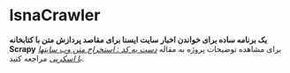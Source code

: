 # IsnaCrawler
**یک برنامه ساده برای خواندن  اخبار سایت ایسنا  برای مقاصد پردازش متن با کتابخانه Scrapy**
برای مشاهده توضیحات پروژه به مقاله *[دست به کد : استخراج متن وب سایتها با اسکرپی](http://www.bigdata.ir/1395/03/%D9%BE%D8%B1%D8%AF%D8%A7%D8%B2%D8%B4-%D9%85%D8%AA%D9%88%D9%86-%D8%A7%D8%B3%D8%AA%D8%AE%D8%B1%D8%A7%D8%AC-%D9%85%D8%AA%D9%86-%D8%A7%D8%B2-%D9%88%D8%A8-%D8%B3%D8%A7%DB%8C%D8%AA/)* مراجعه کنید.